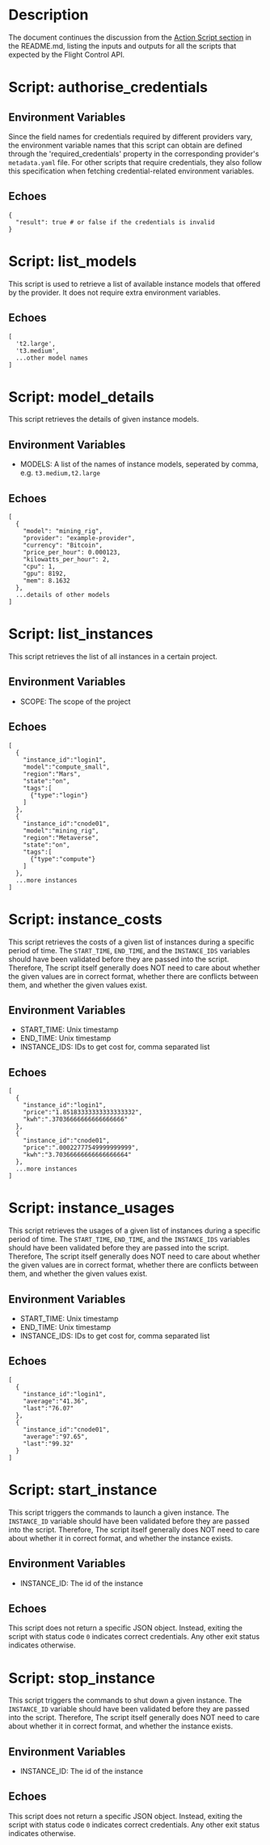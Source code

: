 # Description

The document continues the discussion from the [Action Script section](https://github.com/openflighthpc/flight-control-api/tree/develop#app_env) in the README.md, listing the inputs and outputs for all the scripts that expected by the Flight Control API.

# Script: authorise_credentials

## Environment Variables

Since the field names for credentials required by different providers vary, the environment variable names that this script can obtain are defined through the 'required_credentials' property in the corresponding provider's `metadata.yaml` file. For other scripts that require credentials, they also follow this specification when fetching credential-related environment variables.

## Echoes

```
{
  "result": true # or false if the credentials is invalid
}
```

# Script: list_models

This script is used to retrieve a list of available instance models that offered by the provider. It does not require extra environment variables.

## Echoes

```
[
  't2.large',
  't3.medium',
  ...other model names
]
```

# Script: model_details

This script retrieves the details of given instance models.

## Environment Variables

- MODELS: A list of the names of instance models, seperated by comma, e.g. `t3.medium,t2.large`

## Echoes

```
[
  {
    "model": "mining_rig",
    "provider": "example-provider",
    "currency": "Bitcoin",
    "price_per_hour": 0.000123,
    "kilowatts_per_hour": 2,
    "cpu": 1,
    "gpu": 8192,
    "mem": 8.1632
  },
  ...details of other models
]
```

# Script: list_instances

This script retrieves the list of all instances in a certain project.

## Environment Variables

- SCOPE: The scope of the project

## Echoes

```
[
  {
    "instance_id":"login1",
    "model":"compute_small",
    "region":"Mars",
    "state":"on",
    "tags":[
      {"type":"login"}
    ]
  },
  {
    "instance_id":"cnode01",
    "model":"mining_rig",
    "region":"Metaverse",
    "state":"on",
    "tags":[
      {"type":"compute"}
    ]
  },
  ...more instances
]
```

# Script: instance_costs

This script retrieves the costs of a given list of instances during a specific period of time. The `START_TIME`, `END_TIME`, and the `INSTANCE_IDS` variables should have been validated before they are passed into the script. Therefore, The script itself generally does NOT need to care about whether the given values are in correct format, whether there are conflicts between them, and whether the given values exist.

## Environment Variables

- START_TIME: Unix timestamp
- END_TIME: Unix timestamp
- INSTANCE_IDS: IDs to get cost for, comma separated list

## Echoes

```
[
  {
    "instance_id":"login1",
    "price":"1.85183333333333333332",
    "kwh":".37036666666666666666"
  },
  {
    "instance_id":"cnode01",
    "price":".00022777549999999999",
    "kwh":"3.70366666666666666664"
  },
  ...more instances
]
```

# Script: instance_usages

This script retrieves the usages of a given list of instances during a specific period of time. The `START_TIME`, `END_TIME`, and the `INSTANCE_IDS` variables should have been validated before they are passed into the script. Therefore, The script itself generally does NOT need to care about whether the given values are in correct format, whether there are conflicts between them, and whether the given values exist.

## Environment Variables

- START_TIME: Unix timestamp
- END_TIME: Unix timestamp
- INSTANCE_IDS: IDs to get cost for, comma separated list

## Echoes

```
[
  {
    "instance_id":"login1",
    "average":"41.36",
    "last":"76.07"
  },
  {
    "instance_id":"cnode01",
    "average":"97.65",
    "last":"99.32"
  }
]
```

# Script: start_instance

This script triggers the commands to launch a given instance. The `INSTANCE_ID` variable should have been validated before they are passed into the script. Therefore, The script itself generally does NOT need to care about whether it in correct format,  and whether the instance exists.

## Environment Variables

- INSTANCE_ID: The id of the instance

## Echoes

This script does not return a specific JSON object. Instead, exiting the script with status code `0` indicates correct credentials. Any other exit status indicates otherwise.

# Script: stop_instance

This script triggers the commands to shut down a given instance. The `INSTANCE_ID` variable should have been validated before they are passed into the script. Therefore, The script itself generally does NOT need to care about whether it in correct format,  and whether the instance exists.

## Environment Variables

- INSTANCE_ID: The id of the instance

## Echoes

This script does not return a specific JSON object. Instead, exiting the script with status code `0` indicates correct credentials. Any other exit status indicates otherwise.
